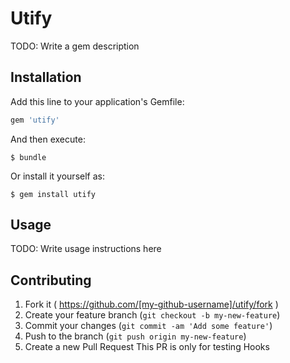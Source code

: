 # Utify

TODO: Write a gem description

## Installation

Add this line to your application's Gemfile:

```ruby
gem 'utify'
```

And then execute:

    $ bundle

Or install it yourself as:

    $ gem install utify

## Usage

TODO: Write usage instructions here

## Contributing

1. Fork it ( https://github.com/[my-github-username]/utify/fork )
2. Create your feature branch (`git checkout -b my-new-feature`)
3. Commit your changes (`git commit -am 'Add some feature'`)
4. Push to the branch (`git push origin my-new-feature`)
5. Create a new Pull Request
This PR is only for testing Hooks
